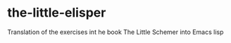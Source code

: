 the-little-elisper
==================

Translation of the exercises int he book The Little Schemer into Emacs lisp
